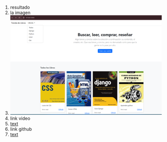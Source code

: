 1. resultado
2. la imagen
3. ![alt text](image.png)
4. link video
5. [text](https://youtu.be/UqSJCVePEWU?si=DlKcgk8rr4XfCViu)
6. link github
7. [text](https://github.com/veryacademy/django-ecommerce-project.git)

